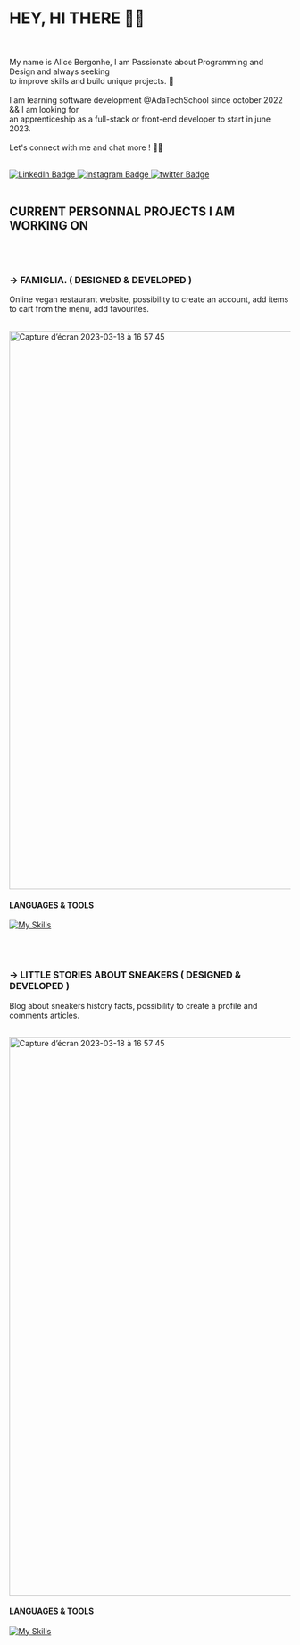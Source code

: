 # HEY,  HI THERE 🖖🏼
<br /><br />
My name is Alice Bergonhe, I am Passionate about Programming and Design and always seeking <br /> to improve skills and build unique projects.  🚀
<br /><br />
I am learning software development @AdaTechSchool since october 2022 && I am looking for <br /> an apprenticeship as a full-stack or front-end developer to start in june 2023.
<br /><br />
Let's connect with me and chat more ! 🖖🏼<br /><br />

<div id="badges">
  <a href="https://www.linkedin.com/in/alicebergonhe/">
    <img src="https://img.shields.io/badge/LinkedIn-blue?style=for-the-badge&logo=linkedin&logoColor=white" alt="LinkedIn Badge"/>
  </a>
 <a href="https://www.instagram.com/alice_.xplore/">
    <img src="https://img.shields.io/badge/instagram-purple?style=for-the-badge&logo=instagram&logoColor=white" alt="instagram Badge"/>
  </a>
  <a href="https://www.twitter.com/alicexplore/">
    <img src="https://img.shields.io/badge/twitter-blue?style=for-the-badge&logo=twitter&logoColor=white" alt="twitter Badge"/>
  </a>
</div>

<br />


## CURRENT PERSONNAL PROJECTS I AM WORKING ON

<br /><br />
### → FAMIGLIA. ( DESIGNED & DEVELOPED )
Online vegan restaurant website, possibility to create an account, add items to cart from the menu, add favourites.

<br />

<img width="1000px" alt="Capture d’écran 2023-03-18 à 16 57 45" src="https://user-images.githubusercontent.com/102388803/229121213-783d53b7-8078-462c-9f7a-99754d885059.png"> 

#### LANGUAGES & TOOLS

[![My Skills](https://skillicons.dev/icons?i=react,tailwind,vite,mysql,js,nodejs,html,css,vscode,ai,figma,github,git)](https://skillicons.dev)

<br /><br />

### → LITTLE STORIES ABOUT SNEAKERS ( DESIGNED & DEVELOPED )
Blog about sneakers history facts, possibility to create a profile and comments articles.

<br />

<img width="1000px" alt="Capture d’écran 2023-03-18 à 16 57 45" src="https://user-images.githubusercontent.com/102388803/229121346-9df35a92-9c14-4d2b-8ca8-fea8c47dd05c.png"> 

#### LANGUAGES & TOOLS

[![My Skills](https://skillicons.dev/icons?i=react,tailwind,vite,mysql,js,nodejs,html,css,vscode,ai,figma,github,git)](https://skillicons.dev)

<br /><br />

  
<!--### • Languages & tools

<div>
  <img src="https://github.com/devicons/devicon/blob/master/icons/java/java-original-wordmark.svg" title="Java" alt="Java" width="40" height="40"/>&nbsp;
  <img src="https://github.com/devicons/devicon/blob/master/icons/react/react-original-wordmark.svg" title="React" alt="React" width="40" height="40"/>&nbsp;
  <img src="https://github.com/devicons/devicon/blob/master/icons/spring/spring-original-wordmark.svg" title="Spring" alt="Spring" width="40" height="40"/>&nbsp;
  <img src="https://github.com/devicons/devicon/blob/master/icons/materialui/materialui-original.svg" title="Material UI" alt="Material UI" width="40" height="40"/>&nbsp;
  <img src="https://github.com/devicons/devicon/blob/master/icons/flutter/flutter-original.svg" title="Flutter" alt="Flutter" width="40" height="40"/>&nbsp;
 <img src="https://github.com/devicons/devicon/blob/master/icons/redux/redux-original.svg" title="Redux" alt="Redux " width="40" height="40"/>&nbsp;
  <img src="https://github.com/devicons/devicon/blob/master/icons/css3/css3-plain-wordmark.svg"  title="CSS3" alt="CSS" width="40" height="40"/>&nbsp;
  <img src="https://github.com/devicons/devicon/blob/master/icons/html5/html5-original.svg" title="HTML5" alt="HTML" width="40" height="40"/>&nbsp;
  <img src="https://github.com/devicons/devicon/blob/master/icons/javascript/javascript-original.svg" title="JavaScript" alt="JavaScript" width="40" height="40"/>&nbsp;
  <img src="https://github.com/devicons/devicon/blob/master/icons/firebase/firebase-plain-wordmark.svg" title="Firebase" alt="Firebase" width="40" height="40"/>&nbsp;
  <img src="https://github.com/devicons/devicon/blob/master/icons/gatsby/gatsby-original.svg" title="Gatsby"  alt="Gatsby" width="40" height="40"/>&nbsp;
<img src="https://github.com/devicons/devicon/blob/master/icons/mysql/mysql-original-wordmark.svg" title="MySQL"  alt="MySQL" width="40" height="40"/>&nbsp;
 <img src="https://github.com/devicons/devicon/blob/master/icons/nodejs/nodejs-original-wordmark.svg" title="NodeJS" alt="NodeJS" width="40" height="40"/>&nbsp;
 <img src="https://github.com/devicons/devicon/blob/master/icons/amazonwebservices/amazonwebservices-plain-wordmark.svg" title="AWS" alt="AWS" width="40" height="40"/>&nbsp;
  <img src="https://github.com/devicons/devicon/blob/master/icons/git/git-original-wordmark.svg" title="Git" **alt="Git" width="40" height="40"/>


## Current Team Project

The team project I am currently working on is a React application for a furniture sales website.
<br /><br />
<img width="800px" alt="Capture d’écran 2023-03-18 à 17 03 47" src="https://user-images.githubusercontent.com/102388803/226118726-c341e89b-c9a5-4f65-9300-9427f4ba266e.png">

<img width="1440" alt="Capture d’écran 2023-03-31 à 14 26 40" src="https://user-images.githubusercontent.com/102388803/229121213-783d53b7-8078-462c-9f7a-99754d885059.png">

<br />

<img width="1440" alt="Capture d’écran 2023-03-31 à 14 20 31" src="https://user-images.githubusercontent.com/102388803/229121346-9df35a92-9c14-4d2b-8ca8-fea8c47dd05c.png">


</div>-->
